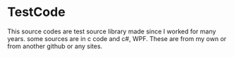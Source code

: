 # TestCode

This source codes are test source library made since I worked for many years.
some sources are in c code and c#, WPF. These are from my own or from another github or any sites.

